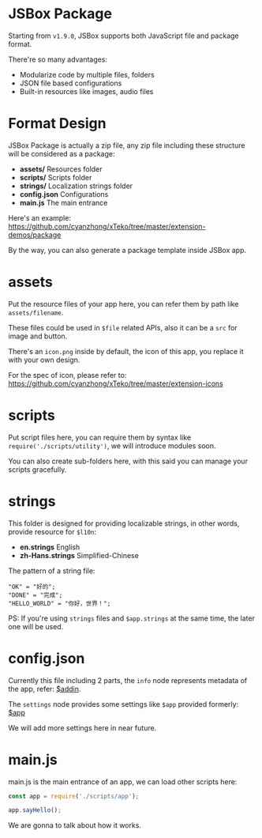 # JSBox Package

Starting from `v1.9.0`, JSBox supports both JavaScript file and package format.

There're so many advantages:

- Modularize code by multiple files, folders
- JSON file based configurations
- Built-in resources like images, audio files

# Format Design

JSBox Package is actually a zip file, any zip file including these structure will be considered as a package:

- **assets/** Resources folder
- **scripts/** Scripts folder
- **strings/** Localization strings folder
- **config.json** Configurations
- **main.js** The main entrance

Here's an example: https://github.com/cyanzhong/xTeko/tree/master/extension-demos/package

By the way, you can also generate a package template inside JSBox app.

# assets

Put the resource files of your app here, you can refer them by path like `assets/filename`.

These files could be used in `$file` related APIs, also it can be a `src` for image and button.

There's an `icon.png` inside by default, the icon of this app, you replace it with your own design.

For the spec of icon, please refer to: https://github.com/cyanzhong/xTeko/tree/master/extension-icons

# scripts

Put script files here, you can require them by syntax like `require('./scripts/utility')`, we will introduce modules soon.

You can also create sub-folders here, with this said you can manage your scripts gracefully.

# strings

This folder is designed for providing localizable strings, in other words, provide resource for `$l10n`:

- **en.strings** English
- **zh-Hans.strings** Simplified-Chinese

The pattern of a string file:

```
"OK" = "好的";
"DONE" = "完成";
"HELLO_WORLD" = "你好，世界！";
```

PS: If you're using `strings` files and `$app.strings` at the same time, the later one will be used.

# config.json

Currently this file including 2 parts, the `info` node represents metadata of the app, refer: [$addin](en/addin/method.md?id=addinlist).

The `settings` node provides some settings like `$app` provided formerly: [$app](en/foundation/app.md?id=appminsdkver)

We will add more settings here in near future.

# main.js

main.js is the main entrance of an app, we can load other scripts here:

```js
const app = require('./scripts/app');

app.sayHello();
```

We are gonna to talk about how it works.